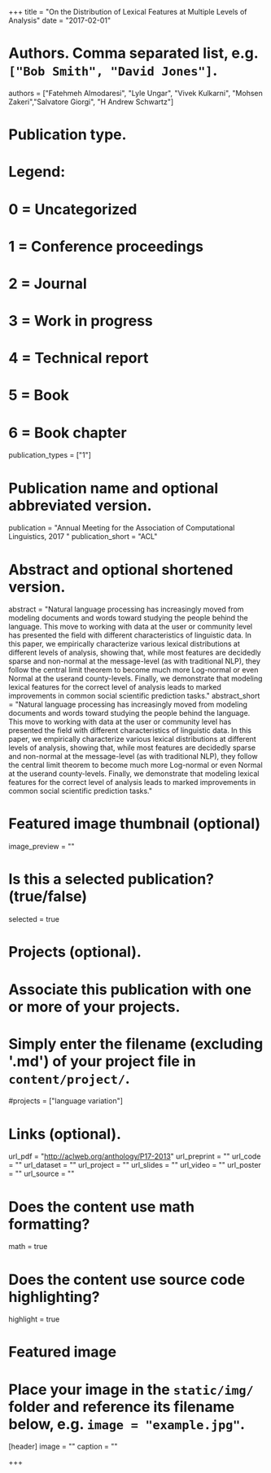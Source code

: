 +++
title = "On the Distribution of Lexical Features at Multiple Levels of Analysis"
date = "2017-02-01"

# Authors. Comma separated list, e.g. `["Bob Smith", "David Jones"]`.
authors = ["Fatehmeh Almodaresi", "Lyle Ungar", "Vivek Kulkarni", "Mohsen Zakeri","Salvatore Giorgi", "H Andrew Schwartz"]

# Publication type.
# Legend:
# 0 = Uncategorized
# 1 = Conference proceedings
# 2 = Journal
# 3 = Work in progress
# 4 = Technical report
# 5 = Book
# 6 = Book chapter
publication_types = ["1"]

# Publication name and optional abbreviated version.
publication = "Annual Meeting for the Association of Computational Linguistics, 2017 "
publication_short = "ACL" 

# Abstract and optional shortened version.
abstract = "Natural language processing has increasingly moved from modeling documents and words toward studying the people behind the language. This move to working with data at the user or community level has presented the field with different characteristics of linguistic data. In this paper, we empirically characterize various lexical distributions at different levels of analysis, showing that, while most features are decidedly sparse and non-normal at the message-level (as with traditional NLP), they follow the central limit theorem to become much more Log-normal or even Normal at the userand county-levels. Finally, we demonstrate that modeling lexical features for the correct level of analysis leads to marked improvements in common social scientific prediction tasks."
abstract_short = "Natural language processing has increasingly moved from modeling documents and words toward studying the people behind the language. This move to working with data at the user or community level has presented the field with different characteristics of linguistic data. In this paper, we empirically characterize various lexical distributions at different levels of analysis, showing that, while most features are decidedly sparse and non-normal at the message-level (as with traditional NLP), they follow the central limit theorem to become much more Log-normal or even Normal at the userand county-levels. Finally, we demonstrate that modeling lexical features for the correct level of analysis leads to marked improvements in common social scientific prediction tasks."

# Featured image thumbnail (optional)
image_preview = ""

# Is this a selected publication? (true/false)
selected = true

# Projects (optional).
#   Associate this publication with one or more of your projects.
#   Simply enter the filename (excluding '.md') of your project file in `content/project/`.
#projects = ["language variation"]

# Links (optional).
url_pdf = "http://aclweb.org/anthology/P17-2013"
url_preprint = ""
url_code = ""
url_dataset = ""
url_project = ""
url_slides = ""
url_video = ""
url_poster = ""
url_source = ""

# Does the content use math formatting?
math = true

# Does the content use source code highlighting?
highlight = true

# Featured image
# Place your image in the `static/img/` folder and reference its filename below, e.g. `image = "example.jpg"`.
[header]
image = ""
caption = ""

+++
